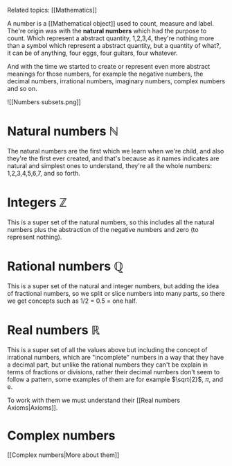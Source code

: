 Related topics: [[Mathematics]]

A number is a [[Mathematical object]] used to count, measure and label. The're origin was with the **natural numbers** which had the purpose to count. Which represent a abstract quantity, 1,2,3,4, they're nothing more than a symbol which represent a abstract quantity, but a quantity of what?, it can be of anything, four eggs, four guitars, four whatever. 

And with the time we started to create or represent even more abstract meanings for those numbers, for example the negative numbers, the decimal numbers, irrational numbers, imaginary numbers, complex numbers and so on.

![[Numbers subsets.png]]

# Natural numbers $\mathbb{N}$

The natural numbers are the first which we learn when we're child, and also they're the first ever created, and that's because as it names indicates are natural and simplest ones to understand, they're all the whole numbers: 1,2,3,4,5,6,7, and so forth. 

# Integers $\mathbb{Z}$

This is a super set of the natural numbers, so this includes all the natural numbers plus the abstraction of the negative numbers and zero (to represent nothing).

# Rational numbers $\mathbb{Q}$

This is a super set of the natural and integer numbers, but adding the idea of fractional numbers, so we split or slice numbers into many parts, so there we get concepts such as 1/2 = 0.5 = one half.

# Real numbers $\mathbb{R}$

This is a super set of all the values above but including the concept of irrational numbers, which are "incomplete" numbers in a way that they have a decimal part, but unlike the rational numbers they can't be explain in terms of fractions or divisions, rather their decimal numbers don't seem to follow a pattern, some examples of them are for example $\sqrt{2}$, $\pi$, and e.

To work with them we must understand their [[Real numbers Axioms|Axioms]].

# Complex numbers

[[Complex numbers|More about them]]